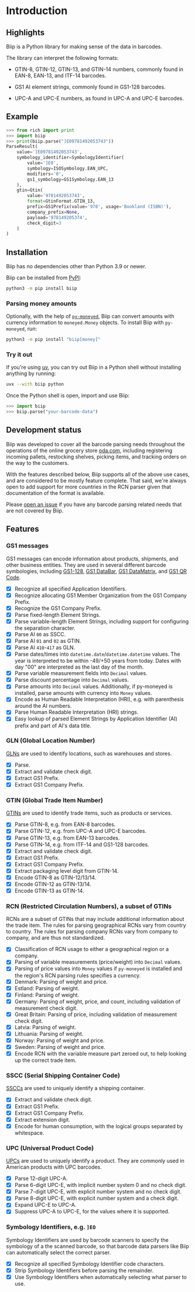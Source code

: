 # Introduction

## Highlights

Biip is a Python library for making sense of the data in barcodes.

The library can interpret the following formats:

- GTIN-8, GTIN-12, GTIN-13, and GTIN-14 numbers,
  commonly found in EAN-8, EAN-13, and ITF-14 barcodes.

- GS1 AI element strings,
  commonly found in GS1-128 barcodes.

- UPC-A and UPC-E numbers, as found in UPC-A and UPC-E barcodes.

## Example

```python
>>> from rich import print
>>> import biip
>>> print(biip.parse("]E09781492053743"))
ParseResult(
    value=']E09781492053743',
    symbology_identifier=SymbologyIdentifier(
        value=']E0',
        symbology=ISOSymbology.EAN_UPC,
        modifiers='0',
        gs1_symbology=GS1Symbology.EAN_13
    ),
    gtin=Gtin(
        value='9781492053743',
        format=GtinFormat.GTIN_13,
        prefix=GS1Prefix(value='978', usage='Bookland (ISBN)'),
        company_prefix=None,
        payload='978149205374',
        check_digit=3
    )
)
```

## Installation

Biip has no dependencies other than Python 3.9 or newer.

Biip can be installed from [PyPI](https://pypi.org/project/biip/):

```sh
python3 -m pip install biip
```

### Parsing money amounts

Optionally, with the help of
[`py-moneyed`](https://pypi.org/project/py-moneyed/), Biip can convert amounts
with currency information to `moneyed.Money` objects. To install Biip with
`py-moneyed`, run:

```sh
python3 -m pip install "biip[money]"
```

### Try it out

If you're using [uv](https://docs.astral.sh/uv/), you can try out Biip in a
Python shell without installing anything by running:

```sh
uvx --with biip python
```

Once the Python shell is open, import and use Biip:

```python
>>> import biip
>>> biip.parse("your-barcode-data")
```

## Development status

Biip was developed to cover all the barcode parsing needs throughout the
operations of the online grocery store [oda.com](https://oda.com), including
registering incoming pallets, restocking shelves, picking items, and tracking
orders on the way to the customers.

With the features described below, Biip supports all of the above use cases, and
are considered to be mostly feature complete. That said, we're always open to
add support for more countries in the RCN parser given that documentation of the
format is available.

Please [open an issue](https://github.com/jodal/biip/issues) if you have any
barcode parsing related needs that are not covered by Biip.

## Features

### GS1 messages

GS1 messages can encode information about products, shipments, and other
business entities. They are used in several different barcode symbologies,
including
[GS1-128](https://en.wikipedia.org/wiki/Code_128),
[GS1 DataBar](https://en.wikipedia.org/wiki/GS1_DataBar_Coupon),
[GS1 DataMatrix](https://en.wikipedia.org/wiki/Data_Matrix), and
[GS1 QR Code](https://en.wikipedia.org/wiki/QR_code).

- [x] Recognize all specified Application Identifiers.
- [x] Recognize allocating GS1 Member Organization from the GS1 Company Prefix.
- [x] Recognize the GS1 Company Prefix.
- [x] Parse fixed-length Element Strings.
- [x] Parse variable-length Element Strings, including support for configuring
      the separation character.
- [x] Parse AI `00` as SSCC.
- [x] Parse AI `01` and `02` as GTIN.
- [x] Parse AI `410`-`417` as GLN.
- [x] Parse dates/times into `datetime.date`/`datetime.datetime` values. The
      year is interpreted to be within -49/+50 years from today. Dates with day "00"
      are interpreted as the last day of the month.
- [x] Parse variable measurement fields into `Decimal` values.
- [x] Parse discount percentage into `Decimal` values.
- [x] Parse amounts into `Decimal` values. Additionally, if py-moneyed
      is installed, parse amounts with currency into `Money` values.
- [x] Encode as Human Readable Interpretation (HRI),
      e.g. with parenthesis around the AI numbers.
- [x] Parse Human Readable Interpretation (HRI) strings.
- [x] Easy lookup of parsed Element Strings by Application Identifier (AI)
      prefix and part of AI's data title.

### GLN (Global Location Number)

[GLNs](https://en.wikipedia.org/wiki/Global_Location_Number) are used to
identify locations, such as warehouses and stores.

- [x] Parse.
- [x] Extract and validate check digit.
- [x] Extract GS1 Prefix.
- [x] Extract GS1 Company Prefix.

### GTIN (Global Trade Item Number)

[GTINs](https://en.wikipedia.org/wiki/Global_Trade_Item_Number) are used to
identify trade items, such as products or services.

- [x] Parse GTIN-8, e.g. from EAN-8 barcodes.
- [x] Parse GTIN-12, e.g. from UPC-A and UPC-E barcodes.
- [x] Parse GTIN-13, e.g. from EAN-13 barcodes.
- [x] Parse GTIN-14, e.g. from ITF-14 and GS1-128 barcodes.
- [x] Extract and validate check digit.
- [x] Extract GS1 Prefix.
- [x] Extract GS1 Company Prefix.
- [x] Extract packaging level digit from GTIN-14.
- [x] Encode GTIN-8 as GTIN-12/13/14.
- [x] Encode GTIN-12 as GTIN-13/14.
- [x] Encode GTIN-13 as GTIN-14.

### RCN (Restricted Circulation Numbers), a subset of GTINs

RCNs are a subset of GTINs that may include additional information about the
trade item. The rules for parsing geographical RCNs vary from country to
country. The rules for parsing company RCNs vary from company to company, and
are thus not standardized.

- [x] Classification of RCN usage to either a geographical region or a company.
- [x] Parsing of variable measurements (price/weight) into `Decimal`
      values.
- [x] Parsing of price values into `Money` values if `py-moneyed` is
      installed and the region's RCN parsing rules specifies a currency.
- [x] Denmark: Parsing of weight and price.
- [x] Estland: Parsing of weight.
- [x] Finland: Parsing of weight.
- [x] Germany: Parsing of weight, price, and count, including validation of
      measurement check digit.
- [x] Great Britain: Parsing of price, including validation of measurement check
      digit.
- [x] Latvia: Parsing of weight.
- [x] Lithuania: Parsing of weight.
- [x] Norway: Parsing of weight and price.
- [x] Sweden: Parsing of weight and price.
- [x] Encode RCN with the variable measure part zeroed out,
      to help looking up the correct trade item.

### SSCC (Serial Shipping Container Code)

[SSCCs](https://en.wikipedia.org/wiki/Serial_shipping_container_code) are used
to uniquely identify a shipping container.

- [x] Extract and validate check digit.
- [x] Extract GS1 Prefix.
- [x] Extract GS1 Company Prefix.
- [x] Extract extension digit.
- [x] Encode for human consumption, with the logical groups separated by whitespace.

### UPC (Universal Product Code)

[UPCs](https://en.wikipedia.org/wiki/Universal_Product_Code) are used to
uniquely identify a product. They are commonly used in American products with
UPC barcodes.

- [x] Parse 12-digit UPC-A.
- [x] Parse 6-digit UPC-E, with implicit number system 0 and no check digit.
- [x] Parse 7-digit UPC-E, with explicit number system and no check digit.
- [x] Parse 8-digit UPC-E, with explicit number system and a check digit.
- [x] Expand UPC-E to UPC-A.
- [x] Suppress UPC-A to UPC-E, for the values where it is supported.

### Symbology Identifiers, e.g. `]EO`

Symbology Identifiers are used by barcode scanners to specify the symbology of a
the scanned barcode, so that barcode data parsers like Biip can automatically
select the correct parser.

- [x] Recognize all specified Symbology Identifier code characters.
- [x] Strip Symbology Identifiers before parsing the remainder.
- [x] Use Symbology Identifiers when automatically selecting what parser to use.
